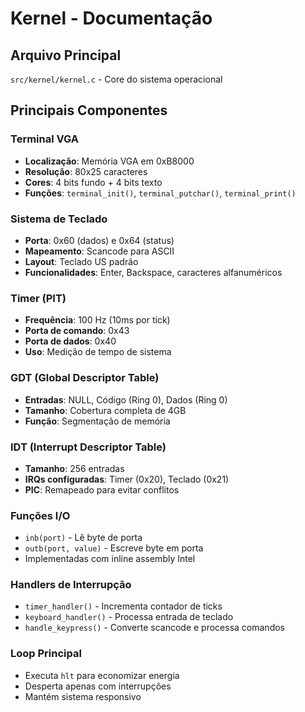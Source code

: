 # Kernel - Documentação

## Arquivo Principal
`src/kernel/kernel.c` - Core do sistema operacional

## Principais Componentes

### Terminal VGA
- **Localização**: Memória VGA em 0xB8000
- **Resolução**: 80x25 caracteres
- **Cores**: 4 bits fundo + 4 bits texto
- **Funções**: `terminal_init()`, `terminal_putchar()`, `terminal_print()`

### Sistema de Teclado
- **Porta**: 0x60 (dados) e 0x64 (status)
- **Mapeamento**: Scancode para ASCII
- **Layout**: Teclado US padrão
- **Funcionalidades**: Enter, Backspace, caracteres alfanuméricos

### Timer (PIT)
- **Frequência**: 100 Hz (10ms por tick)
- **Porta de comando**: 0x43
- **Porta de dados**: 0x40
- **Uso**: Medição de tempo de sistema

### GDT (Global Descriptor Table)
- **Entradas**: NULL, Código (Ring 0), Dados (Ring 0)
- **Tamanho**: Cobertura completa de 4GB
- **Função**: Segmentação de memória

### IDT (Interrupt Descriptor Table)
- **Tamanho**: 256 entradas
- **IRQs configuradas**: Timer (0x20), Teclado (0x21)
- **PIC**: Remapeado para evitar conflitos

### Funções I/O
- `inb(port)` - Lê byte de porta
- `outb(port, value)` - Escreve byte em porta
- Implementadas com inline assembly Intel

### Handlers de Interrupção
- `timer_handler()` - Incrementa contador de ticks
- `keyboard_handler()` - Processa entrada de teclado
- `handle_keypress()` - Converte scancode e processa comandos

### Loop Principal
- Executa `hlt` para economizar energia
- Desperta apenas com interrupções
- Mantém sistema responsivo